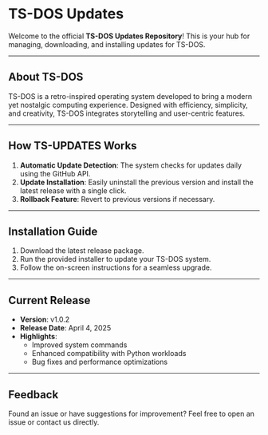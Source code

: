 # TS-DOS Updates

Welcome to the official **TS-DOS Updates Repository**! This is your hub for managing, downloading, and installing updates for TS-DOS.

---

## **About TS-DOS**

TS-DOS is a retro-inspired operating system developed to bring a modern yet nostalgic computing experience. Designed with efficiency, simplicity, and creativity, TS-DOS integrates storytelling and user-centric features.

---

## **How TS-UPDATES Works**

1. **Automatic Update Detection**: The system checks for updates daily using the GitHub API.
2. **Update Installation**: Easily uninstall the previous version and install the latest release with a single click.
3. **Rollback Feature**: Revert to previous versions if necessary.

---

## **Installation Guide**

1. Download the latest release package.
2. Run the provided installer to update your TS-DOS system.
3. Follow the on-screen instructions for a seamless upgrade.

---

## **Current Release**

- **Version**: v1.0.2
- **Release Date**: April 4, 2025
- **Highlights**:
  - Improved system commands
  - Enhanced compatibility with Python workloads
  - Bug fixes and performance optimizations

---

## **Feedback**

Found an issue or have suggestions for improvement? Feel free to open an issue or contact us directly.
